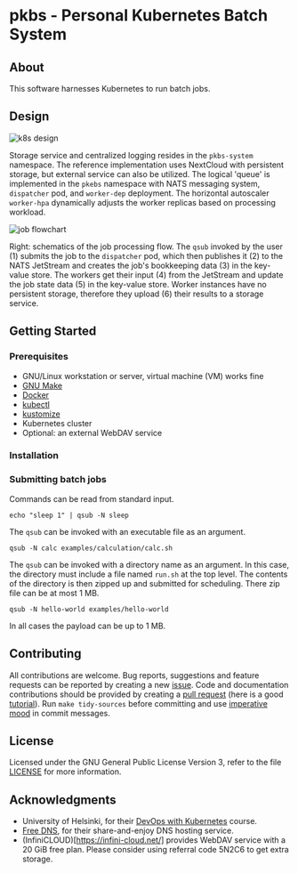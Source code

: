 # pkbs - Personal Kubernetes Batch System

## About

This software harnesses Kubernetes to run batch jobs.

## Design

![k8s design](./doc/design.svg)

Storage service and centralized logging resides in the `pkbs-system`
namespace. The reference implementation uses NextCloud with persistent
storage, but external service can also be utilized.  The logical
'queue' is implemented in the `pkebs` namespace with NATS messaging
system, `dispatcher` pod, and `worker-dep` deployment.  The horizontal
autoscaler `worker-hpa` dynamically adjusts the worker replicas based
on processing workload.

![job flowchart](./doc/flow.svg)

Right: schematics of the job processing flow.  The `qsub` invoked
by the user (1) submits the job to the `dispatcher` pod, which then publishes
it (2) to the NATS JetStream and creates the job's bookkeeping data
(3) in the key-value store.  The workers get their input (4) from the
JetStream and update the job state data (5) in the key-value
store. Worker instances have no persistent storage, therefore they
upload (6) their results to a storage service.

## Getting Started

### Prerequisites

* GNU/Linux workstation or server, virtual machine (VM) works fine
* [GNU Make](https://www.gnu.org/software/make/)
* [Docker](https://docs.docker.com/get-docker/)
* [kubectl](https://kubernetes.io/docs/tasks/tools/)
* [kustomize](https://kubectl.docs.kubernetes.io/installation/kustomize/)
* Kubernetes cluster
* Optional: an external WebDAV service

### Installation

### Submitting batch jobs

Commands can be read from standard input.
```
echo "sleep 1" | qsub -N sleep
```
The `qsub` can be invoked with an executable file as an argument.
```
qsub -N calc examples/calculation/calc.sh
```
The `qsub` can be invoked with a directory name as an argument. In this case, the directory must include a file named `run.sh` at the top level. The contents of the directory is then zipped up and submitted for scheduling. There zip file can be at most 1 MB.
```
qsub -N hello-world examples/hello-world
```
In all cases the payload can be up to 1 MB.

## Contributing

All contributions are welcome. Bug reports, suggestions and feature
requests can be reported by creating a new
[issue](https://github.com/ptrktn/pkbs/issues). Code and documentation
contributions should be provided by creating a [pull
request](https://github.com/ptrktn/pkbs/pulls) (here is a good
[tutorial](https://www.dataschool.io/how-to-contribute-on-github/)).
Run `make tidy-sources` before committing and use [imperative
mood](https://cbea.ms/git-commit/) in commit messages.

## License

Licensed under the GNU General Public License Version 3, refer to the
file [LICENSE](LICENSE) for more information.

## Acknowledgments

* University of Helsinki, for their [DevOps with Kubernetes](https://devopswithkubernetes.com/) course.
* [Free DNS](https://freedns.afraid.org/), for their share-and-enjoy DNS hosting service.
* (InfiniCLOUD)[https://infini-cloud.net/] provides WebDAV service
 with a 20 GiB free plan. Please consider using referral code 5N2C6
 to get extra storage.
